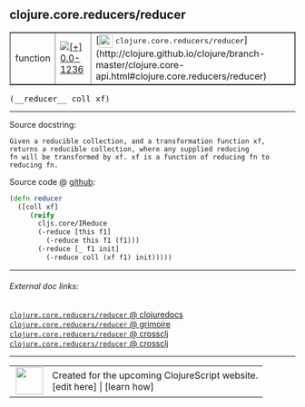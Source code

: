 ## clojure.core.reducers/reducer



 <table border="1">
<tr>
<td>function</td>
<td><a href="https://github.com/cljsinfo/cljs-api-docs/tree/0.0-1236"><img valign="middle" alt="[+] 0.0-1236" title="Added in 0.0-1236" src="https://img.shields.io/badge/+-0.0--1236-lightgrey.svg"></a> </td>
<td>
[<img height="24px" valign="middle" src="http://i.imgur.com/1GjPKvB.png"> <samp>clojure.core.reducers/reducer</samp>](http://clojure.github.io/clojure/branch-master/clojure.core-api.html#clojure.core.reducers/reducer)
</td>
</tr>
</table>


 <samp>
(__reducer__ coll xf)<br>
</samp>

---





Source docstring:

```
Given a reducible collection, and a transformation function xf,
returns a reducible collection, where any supplied reducing
fn will be transformed by xf. xf is a function of reducing fn to
reducing fn.
```


Source code @ [github](https://github.com/clojure/clojurescript/blob/r2356/src/cljs/clojure/core/reducers.cljs#L66-L77):

```clj
(defn reducer
  ([coll xf]
     (reify
       cljs.core/IReduce
       (-reduce [this f1]
         (-reduce this f1 (f1)))
       (-reduce [_ f1 init]
         (-reduce coll (xf f1) init)))))
```

<!--
Repo - tag - source tree - lines:

 <pre>
clojurescript @ r2356
└── src
    └── cljs
        └── clojure
            └── core
                └── <ins>[reducers.cljs:66-77](https://github.com/clojure/clojurescript/blob/r2356/src/cljs/clojure/core/reducers.cljs#L66-L77)</ins>
</pre>

-->

---



###### External doc links:

[`clojure.core.reducers/reducer` @ clojuredocs](http://clojuredocs.org/clojure.core.reducers/reducer)<br>
[`clojure.core.reducers/reducer` @ grimoire](http://conj.io/store/v1/org.clojure/clojure/1.7.0-beta3/clj/clojure.core.reducers/reducer/)<br>
[`clojure.core.reducers/reducer` @ crossclj](http://crossclj.info/fun/clojure.core.reducers/reducer.html)<br>
[`clojure.core.reducers/reducer` @ crossclj](http://crossclj.info/fun/clojure.core.reducers.cljs/reducer.html)<br>

---

 <table>
<tr><td>
<img valign="middle" align="right" width="48px" src="http://i.imgur.com/Hi20huC.png">
</td><td>
Created for the upcoming ClojureScript website.<br>
[edit here] | [learn how]
</td></tr></table>

[edit here]:https://github.com/cljsinfo/cljs-api-docs/blob/master/cljsdoc/clojure.core.reducers/reducer.cljsdoc
[learn how]:https://github.com/cljsinfo/cljs-api-docs/wiki/cljsdoc-files

<!--

This information was too distracting to show to readers, but I'll leave it
commented here since it is helpful to:

- pretty-print the data used to generate this document
- and show how to retrieve that data



The API data for this symbol:

```clj
{:ns "clojure.core.reducers",
 :name "reducer",
 :signature ["[coll xf]"],
 :history [["+" "0.0-1236"]],
 :type "function",
 :full-name-encode "clojure.core.reducers/reducer",
 :source {:code "(defn reducer\n  ([coll xf]\n     (reify\n       cljs.core/IReduce\n       (-reduce [this f1]\n         (-reduce this f1 (f1)))\n       (-reduce [_ f1 init]\n         (-reduce coll (xf f1) init)))))",
          :title "Source code",
          :repo "clojurescript",
          :tag "r2356",
          :filename "src/cljs/clojure/core/reducers.cljs",
          :lines [66 77]},
 :full-name "clojure.core.reducers/reducer",
 :clj-symbol "clojure.core.reducers/reducer",
 :docstring "Given a reducible collection, and a transformation function xf,\nreturns a reducible collection, where any supplied reducing\nfn will be transformed by xf. xf is a function of reducing fn to\nreducing fn."}

```

Retrieve the API data for this symbol:

```clj
;; from Clojure REPL
(require '[clojure.edn :as edn])
(-> (slurp "https://raw.githubusercontent.com/cljsinfo/cljs-api-docs/catalog/cljs-api.edn")
    (edn/read-string)
    (get-in [:symbols "clojure.core.reducers/reducer"]))
```

-->
